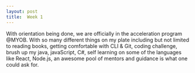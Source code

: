 ```yaml
---
layout: post
title:  Week 1
---
```


With orientation being done, we are officially in the acceleration program @MYOB. With so many different things on my plate including but not limited to reading books, getting comfortable with CLI & Git, coding challenge, brush up my java, javaScript, C#, self learning on some of the languages like React, Node.js, an awesome pool of mentors and guidance is what one could ask for.  
